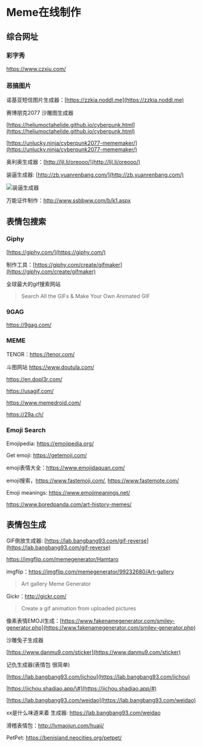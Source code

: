 # Meme在线制作

## 综合网址

### 彩字秀

https://www.czxiu.com/

### 恶搞图片

诺基亚短信图片生成器：[https://zzkia.noddl.me](https://zzkia.noddl.me)

赛博朋克2077 沙雕图生成器

[https://heliumoctahelide.github.io/cyberpunk.html](https://heliumoctahelide.github.io/cyberpunk.html)

[https://unlucky.ninja/cyberpunk2077-mememaker/](https://unlucky.ninja/cyberpunk2077-mememaker/)

奥利奥生成器：[http://ljl.li/oreooo/](http://ljl.li/oreooo/)

装逼生成器: [http://zb.yuanrenbang.com/](http://zb.yuanrenbang.com/)

![装逼生成器](https://i.imgur.com/uuia2U3.png)

万能证件制作：http://www.ssbbww.com/b/k1.aspx

## 表情包搜索

### Giphy

[https://giphy.com/](https://giphy.com/)

制作工具：[https://giphy.com/create/gifmaker](https://giphy.com/create/gifmaker)

全球最大的gif搜索网站

> Search All the GIFs & Make Your Own Animated GIF

### 9GAG

https://9gag.com/

### MEME

TENOR：https://tenor.com/

斗图网站 https://www.doutula.com/

https://en.dopl3r.com/

https://usagif.com/

https://www.memedroid.com/

https://29a.ch/

### Emoji Search

Emojipedia: https://emojipedia.org/

Get emoji: https://getemoji.com/

 emoji表情大全：https://www.emojidaquan.com/

emoji搜索，https://www.fastemoji.com/, https://www.fastemote.com/

Emoji meanings: https://www.emojimeanings.net/

https://www.boredpanda.com/art-history-memes/

## 表情包生成

GIF倒放生成器: [https://lab.bangbang93.com/gif-reverse](https://lab.bangbang93.com/gif-reverse)

https://imgflip.com/memegenerator/Hamtaro

imgflip：https://imgflip.com/memegenerator/99232680/Art-gallery

> Art gallery Meme Generator

Gickr：http://gickr.com/

> Create a gif animation from uploaded pictures

像素表情EMOJI生成：[https://www.fakenamegenerator.com/smiley-generator.php](https://www.fakenamegenerator.com/smiley-generator.php)

沙雕兔子生成器

[https://www.danmu9.com/sticker](https://www.danmu9.com/sticker)

记仇生成器\(表情包 很简单\)

[https://lab.bangbang93.com/jichou](https://lab.bangbang93.com/jichou)

[https://jichou.shadiao.app/\#](https://jichou.shadiao.app/#)

[https://lab.bangbang93.com/weidao](https://lab.bangbang93.com/weidao)

xx是什么味道来着 生成器: https://lab.bangbang93.com/weidao

滑稽表情包：http://lvmaojun.com/huaji/

PetPet: https://benisland.neocities.org/petpet/